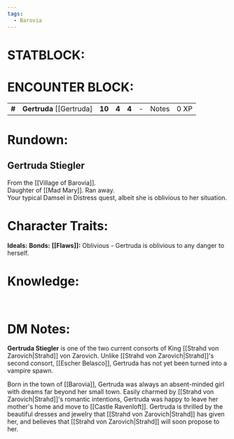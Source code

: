 ```yaml
---
tags:
  - Barovia
---
```

# **STATBLOCK:**


# **ENCOUNTER BLOCK:**

|        |                             |        |       |       |     |       |      |
|--------|-----------------------------|--------|-------|-------|-----|-------|------|
| **\#** | **Gertruda** \[\[Gertruda\] | **10** | **4** | **4** | \-  | Notes | 0 XP |

# **Rundown:**
## Gertruda Stiegler
From the [[Village of Barovia]].  
Daughter of [[Mad Mary]].
Ran away.  
Your typical Damsel in Distress quest, albeit she is oblivious to her situation.
# **Character Traits:** 

**Ideals:**
**Bonds:**
**[[Flaws]]:** Oblivious - Gertruda is oblivious to any danger to herself.

# **Knowledge:**
 

# **DM Notes:**
**Gertruda Stiegler** is one of the two current consorts of King [[Strahd von Zarovich|Strahd]] von Zarovich. Unlike [[Strahd von Zarovich|Strahd]]'s second consort, [[Escher Belasco]], Gertruda has not yet been turned into a vampire spawn.

Born in the town of [[Barovia]], Gertruda was always an absent-minded girl with dreams far beyond her small town. Easily charmed by [[Strahd von Zarovich|Strahd]]'s romantic intentions, Gertruda was happy to leave her mother's home and move to [[Castle Ravenloft]]. Gertruda is thrilled by the beautiful dresses and jewelry that [[Strahd von Zarovich|Strahd]] has given her, and believes that [[Strahd von Zarovich|Strahd]] will soon propose to her.